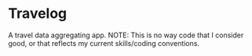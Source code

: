 # Travelog
A travel data aggregating app. NOTE: This is no way code that I consider good, or that reflects my current skills/coding conventions.
